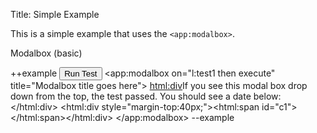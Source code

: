 Title: Simple Example

This is a simple example that uses the `<app:modalbox>`.
	
Modalbox (basic)

++example
<input type="button" on="click then l:test1" value="Run Test"/>
<app:modalbox on="l:test1 then execute" title="Modalbox title goes here">
	<html:div>If you see this modal box drop down from the top, the test passed. You should see a date below:</html:div>
	<html:div style="margin-top:40px;"><html:span id="c1"></html:span></html:div>
	<script>
		$('c1').innerHTML=new Date();
	</script>
</app:modalbox>
--example
